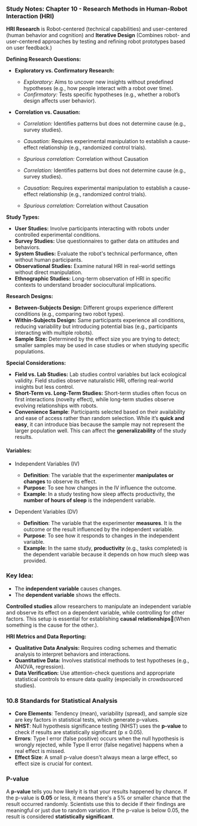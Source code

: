 ### Study Notes: Chapter 10 - Research Methods in Human-Robot Interaction (HRI)

**HRI Research** is Robot-centered (technical capabilities) and user-centered (human behavior and cognition) and **Iterative Design** (Combines robot- and user-centered approaches by testing and refining robot prototypes based on user feedback.)

**Defining Research Questions:**
   - **Exploratory vs. Confirmatory Research:**
     - *Exploratory:* Aims to uncover new insights without predefined hypotheses (e.g., how people interact with a robot over time).
     - *Confirmatory:* Tests specific hypotheses (e.g., whether a robot’s design affects user behavior).

   - **Correlation vs. Causation:**
     - *Correlation:* Identifies patterns but does not determine cause (e.g., survey studies).
     - *Causation:* Requires experimental manipulation to establish a cause-effect relationship (e.g., randomized control trials).
     - *Spurious correlation:* Correlation without Causation

     - *Correlation:* Identifies patterns but does not determine cause (e.g., survey studies).
     - *Causation:* Requires experimental manipulation to establish a cause-effect relationship (e.g., randomized control trials).
     - *Spurious correlation:* Correlation without Causation

**Study Types:**
   - **User Studies:** Involve participants interacting with robots under controlled experimental conditions.
   - **Survey Studies:** Use questionnaires to gather data on attitudes and behaviors.
   - **System Studies:** Evaluate the robot's technical performance, often without human participants.
   - **Observational Studies:** Examine natural HRI in real-world settings without direct manipulation.
   - **Ethnographic Studies:** Long-term observation of HRI in specific contexts to understand broader sociocultural implications.

**Research Designs:**
   - **Between-Subjects Design:** Different groups experience different conditions (e.g., comparing two robot types).
   - **Within-Subjects Design:** Same participants experience all conditions, reducing variability but introducing potential bias (e.g., participants interacting with multiple robots).
   - **Sample Size:** Determined by the effect size you are trying to detect; smaller samples may be used in case studies or when studying specific populations.

**Special Considerations:**
   - **Field vs. Lab Studies:** Lab studies control variables but lack ecological validity. Field studies observe naturalistic HRI, offering real-world insights but less control.
   - **Short-Term vs. Long-Term Studies:** Short-term studies often focus on first interactions (novelty effect), while long-term studies observe evolving relationships with robots.
   - **Convenience Sample**: Participants selected based on their availability and ease of access rather than random selection. While it’s **quick and easy**, it can introduce bias because the sample may not represent the larger population well. This can affect the **generalizability** of the study results.

#### Variables:

-  Independent Variables (IV)
   - **Definition**: The variable that the experimenter **manipulates or changes** to observe its effect.
   - **Purpose**: To see how changes in the IV influence the outcome.
   - **Example**: In a study testing how sleep affects productivity, the **number of hours of sleep** is the independent variable.

- Dependent Variables (DV)
   - **Definition**: The variable that the experimenter **measures**. It is the outcome or the result influenced by the independent variable.
   - **Purpose**: To see how it responds to changes in the independent variable.
   - **Example**: In the same study, **productivity** (e.g., tasks completed) is the dependent variable because it depends on how much sleep was provided.

### Key Idea:
- The **independent variable** causes changes.
- The **dependent variable** shows the effects.

**Controlled studies** allow researchers to manipulate an independent variable and observe its effect on a dependent variable, while controlling for other factors. This setup is essential for establishing **causal relationships**(ٌWhen something is the cause for the other.).


**HRI Metrics and Data Reporting:**
   - **Qualitative Data Analysis:** Requires coding schemes and thematic analysis to interpret behaviors and interactions.
   - **Quantitative Data:** Involves statistical methods to test hypotheses (e.g., ANOVA, regression).
   - **Data Verification:** Use attention-check questions and appropriate statistical controls to ensure data quality (especially in crowdsourced studies).
### 10.8 Standards for Statistical Analysis

- **Core Elements**: Tendency (mean), variability (spread), and sample size are key factors in statistical tests, which generate p-values.
- **NHST**: Null hypothesis significance testing (NHST) uses the **p-value** to check if results are statistically significant (p ≤ 0.05).
- **Errors**: Type I error (false positive) occurs when the null hypothesis is wrongly rejected, while Type II error (false negative) happens when a real effect is missed.
- **Effect Size**: A small p-value doesn't always mean a large effect, so effect size is crucial for context.

### P-value
A **p-value** tells you how likely it is that your results happened by chance. If the p-value is **0.05** or less, it means there's a 5% or smaller chance that the result occurred randomly. Scientists use this to decide if their findings are meaningful or just due to random variation. If the p-value is below 0.05, the result is considered **statistically significant**.